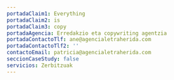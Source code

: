 ```yaml
---
portadaClaim1: Everything
portadaClaim2: is
portadaClaim3: copy
portadaAgencia: Erredakzio eta copywriting agentzia
portadaContactoTlf: ane@agencialetraherida.com
portadaContactoTlf2: ''
contactoEmail: patricia@agencialetraherida.com
seccionCaseStudy: false
servicios: Zerbitzuak
---
```

